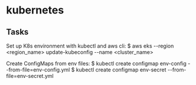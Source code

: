 # kubernetes

## Tasks

Set up K8s environment with kubectl and aws cli:
\$ aws eks --region <region_name> update-kubeconfig --name <cluster_name>

Create ConfigMaps from env files:
$ kubectl create configmap env-config --from-file=env-config.yml
$ kubectl create configmap env-secret --from-file=env-secret.yml
